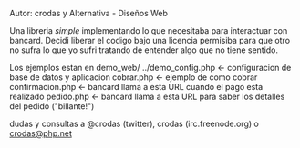 Autor: crodas y Alternativa - Diseños Web

Una libreria *simple* implementando lo que necesitaba para interactuar con bancard. Decidi liberar el codigo bajo una licencia permisiba para que otro no sufra lo que yo sufri tratando de entender algo que no tiene sentido.


Los ejemplos estan en demo_web/
    ../demo_config.php <- configuracion de base de datos y aplicacion
    cobrar.php <- ejemplo de como cobrar
    confirmacion.php <- bancard llama a esta URL cuando el pago esta realizado
    pedido.php <- bancard llama a esta URL para saber los detalles del pedido ("billante!")


dudas y consultas a @crodas (twitter), crodas (irc.freenode.org) o crodas@php.net


